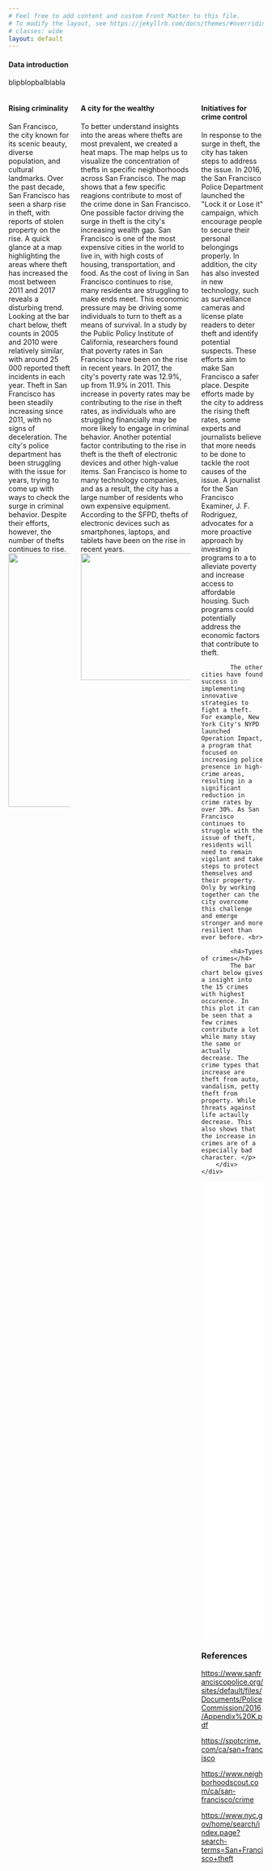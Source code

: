 ```yaml
---
# Feel free to add content and custom Front Matter to this file.
# To modify the layout, see https://jekyllrb.com/docs/themes/#overriding-theme-defaults
# classes: wide
layout: default
---
```

#### Data introduction
blipblopbalblabla

<div class="columns">
    <div class="column">
        <div class="content">
            <p> 
            <h4>Rising criminality</h4>
            San Francisco, the city known for its scenic beauty, diverse population, and cultural landmarks. Over the past decade, San Francisco has seen a sharp rise in theft, with reports of stolen property on the rise. A quick glance at a map highlighting the areas where theft has increased the most between 2011 and 2017 reveals a disturbing trend. Looking at the bar chart below, theft counts in 2005 and 2010 were relatively similar, with around 25 000 reported theft incidents in each year. Theft in San Francisco has been steadily increasing since 2011, with no signs of deceleration. The city's police department has been struggling with the issue for years, trying to come up with ways to check the surge in criminal behavior. Despite their efforts, however, the number of thefts continues to rise.
            <img src="https://raw.githubusercontent.com/ToreVang/ToreVang.github.io/main/public/barchart.png"  width="700" height="500"> </p>
        </div>
    </div>
    <div class="column">
        <div class="content">
            <p> 
            <h4>A city for the wealthy</h4>
            To better understand insights into the areas where thefts are most prevalent, we created a heat maps. The map helps us to visualize the concentration of thefts in specific neighborhoods across San Francisco. The map shows that a few specific reagions contribute to most of the crime done in San Francisco. One possible factor driving the surge in theft is the city's increasing wealth gap. San Francisco is one of the most expensive cities in the world to live in, with high costs of housing, transportation, and food. As the cost of living in San Francisco continues to rise, many residents are struggling to make ends meet. This economic pressure may be driving some individuals to turn to theft as a means of survival. In a study by the Public Policy Institute of California, researchers found that poverty rates in San Francisco have been on the rise in recent years. In 2017, the city's poverty rate was 12.9%, up from 11.9% in 2011. This increase in poverty rates may be contributing to the rise in theft rates, as individuals who are struggling financially may be more likely to engage in criminal behavior. Another potential factor contributing to the rise in theft is the theft of electronic devices and other high-value items. San Francisco is home to many technology companies, and as a result, the city has a large number of residents who own expensive equipment. According to the SFPD, thefts of electronic devices such as smartphones, laptops, and tablets have been on the rise in recent years. 
            <img src="https://raw.githubusercontent.com/ToreVang/ToreVang.github.io/main/public/map17.png"  width="700" height="250">
            </p>
        </div>  
    </div>
    <div class="column">
        <div class="content">
            <h4>Initiatives for crime control</h4>
            <p> In response to the surge in theft, the city has taken steps to address the issue. In 2016, the San Francisco Police Department launched the "Lock it or Lose it" campaign, which encourage people to secure their personal belongings properly. In addition, the city has also invested in new technology, such as surveillance cameras and license plate readers to deter theft and identify potential suspects. These efforts aim to make San Francisco a safer place. Despite efforts made by the city to address the rising theft rates, some experts and journalists believe that more needs to be done to tackle the root causes of the issue. A journalist for the San Francisco Examiner, J. F. Rodriguez, advocates for a more proactive approach by investing in programs to a to alleviate poverty and increase access to affordable housing. Such programs could potentially address the economic factors that contribute to theft. <br>
            
            The other cities have found success in implementing innovative strategies to fight a theft. For example, New York City's NYPD launched Operation Impact, a program that focused on increasing police presence in high-crime areas, resulting in a significant reduction in crime rates by over 30%. As San Francisco continues to struggle with the issue of theft, residents will need to remain vigilant and take steps to protect themselves and their property. Only by working together can the city overcome this challenge and emerge stronger and more resilient than ever before. <br>

            <h4>Types of crimes</h4>
            The bar chart below gives a insight into the 15 crimes with highest occurence. In this plot it can be seen that a few crimes contribute a lot while many stay the same or actually decrease. The crime types that increase are theft from auto, vandalism, petty theft from property. While threats against life actaully decrease. This also shows that the increase in crimes are of a especially bad character. </p>
        </div>
    </div>
</div>

<embed
    type="text/html" 
    src="{{site.baseurl}}/public/custom_filename.html"
    width="1400"
    height="900"
    >
<!-- </embed> -->

### References

https://www.sanfranciscopolice.org/sites/default/files/Documents/PoliceCommission/2016/Appendix%20K.pdf

https://spotcrime.com/ca/san+francisco

https://www.neighborhoodscout.com/ca/san-francisco/crime

https://www.nyc.gov/home/search/index.page?search-terms=San+Francisco+theft

